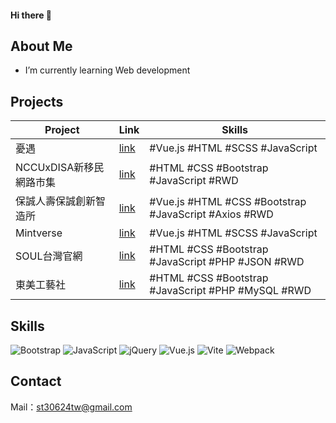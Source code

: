 #### Hi there 👋

## About Me

- I’m currently learning Web development

## Projects

|Project |Link |Skills |
|-----|--------|-------- |
|憂遇|[link](https://whenwemeet2022.netlify.app/)| #Vue.js #HTML #SCSS #JavaScript |
|NCCUxDISA新移民網路市集|[link](https://nccuiixdisa.netlify.app/index.html)| #HTML #CSS #Bootstrap #JavaScript #RWD |
|保誠人壽保誠創新智造所|[link](https://chingya1214.github.io/pcalife/)| #Vue.js #HTML #CSS #Bootstrap #JavaScript #Axios #RWD |
|Mintverse|[link](https://mintverse.world/erc721/)| #Vue.js #HTML #SCSS #JavaScript |
|SOUL台灣官網|[link](http://www.i2tec.com/soul/soul/)|#HTML #CSS #Bootstrap #JavaScript #PHP #JSON #RWD |
|東美工藝社|[link](https://tonmei.tw/)|#HTML #CSS #Bootstrap #JavaScript #PHP #MySQL #RWD |

## Skills
![Bootstrap](https://img.shields.io/badge/bootstrap-%238511FA.svg?style=for-the-badge&logo=bootstrap&logoColor=white)
![JavaScript](https://img.shields.io/badge/javascript-%23323330.svg?style=for-the-badge&logo=javascript&logoColor=%23F7DF1E)
![jQuery](https://img.shields.io/badge/jquery-%230769AD.svg?style=for-the-badge&logo=jquery&logoColor=white)
![Vue.js](https://img.shields.io/badge/vuejs-%2335495e.svg?style=for-the-badge&logo=vuedotjs&logoColor=%234FC08D)
![Vite](https://img.shields.io/badge/vite-%23646CFF.svg?style=for-the-badge&logo=vite&logoColor=white)
![Webpack](https://img.shields.io/badge/webpack-%238DD6F9.svg?style=for-the-badge&logo=webpack&logoColor=black)

## Contact
Mail：st30624tw@gmail.com
